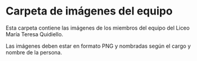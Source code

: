 # Carpeta de imágenes del equipo

Esta carpeta contiene las imágenes de los miembros del equipo del Liceo María Teresa Quidiello.

Las imágenes deben estar en formato PNG y nombradas según el cargo y nombre de la persona.
